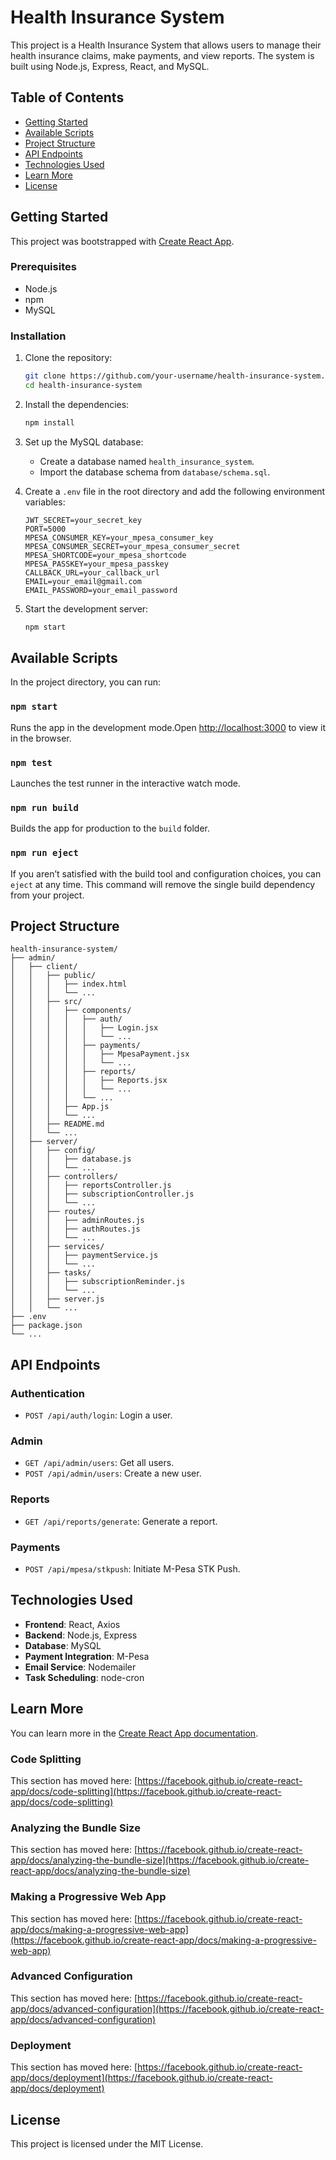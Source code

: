 # Health Insurance System

This project is a Health Insurance System that allows users to manage their health insurance claims, make payments, and view reports. The system is built using Node.js, Express, React, and MySQL.

## Table of Contents

- [Getting Started](#getting-started)
- [Available Scripts](#available-scripts)
- [Project Structure](#project-structure)
- [API Endpoints](#api-endpoints)
- [Technologies Used](#technologies-used)
- [Learn More](#learn-more)
- [License](#license)

## Getting Started

This project was bootstrapped with [Create React App](https://github.com/facebook/create-react-app).

### Prerequisites

- Node.js
- npm
- MySQL

### Installation

1. Clone the repository:
   ```bash
   git clone https://github.com/your-username/health-insurance-system.git
   cd health-insurance-system
   ```

2. Install the dependencies:
   ```bash
   npm install
   ```

3. Set up the MySQL database:
   - Create a database named `health_insurance_system`.
   - Import the database schema from `database/schema.sql`.

4. Create a `.env` file in the root directory and add the following environment variables:
   ```properties
   JWT_SECRET=your_secret_key
   PORT=5000
   MPESA_CONSUMER_KEY=your_mpesa_consumer_key
   MPESA_CONSUMER_SECRET=your_mpesa_consumer_secret
   MPESA_SHORTCODE=your_mpesa_shortcode
   MPESA_PASSKEY=your_mpesa_passkey
   CALLBACK_URL=your_callback_url
   EMAIL=your_email@gmail.com
   EMAIL_PASSWORD=your_email_password
   ```

5. Start the development server:
   ```bash
   npm start
   ```

## Available Scripts

In the project directory, you can run:

### `npm start`

Runs the app in the development mode.Open [http://localhost:3000](http://localhost:3000) to view it in the browser.

### `npm test`

Launches the test runner in the interactive watch mode.

### `npm run build`

Builds the app for production to the `build` folder.

### `npm run eject`

If you aren’t satisfied with the build tool and configuration choices, you can `eject` at any time. This command will remove the single build dependency from your project.

## Project Structure

```
health-insurance-system/
├── admin/
│   ├── client/
│   │   ├── public/
│   │   │   ├── index.html
│   │   │   └── ...
│   │   ├── src/
│   │   │   ├── components/
│   │   │   │   ├── auth/
│   │   │   │   │   ├── Login.jsx
│   │   │   │   │   └── ...
│   │   │   │   ├── payments/
│   │   │   │   │   ├── MpesaPayment.jsx
│   │   │   │   │   └── ...
│   │   │   │   ├── reports/
│   │   │   │   │   ├── Reports.jsx
│   │   │   │   │   └── ...
│   │   │   │   └── ...
│   │   │   ├── App.js
│   │   │   └── ...
│   │   ├── README.md
│   │   └── ...
│   ├── server/
│   │   ├── config/
│   │   │   ├── database.js
│   │   │   └── ...
│   │   ├── controllers/
│   │   │   ├── reportsController.js
│   │   │   ├── subscriptionController.js
│   │   │   └── ...
│   │   ├── routes/
│   │   │   ├── adminRoutes.js
│   │   │   ├── authRoutes.js
│   │   │   └── ...
│   │   ├── services/
│   │   │   ├── paymentService.js
│   │   │   └── ...
│   │   ├── tasks/
│   │   │   ├── subscriptionReminder.js
│   │   │   └── ...
│   │   ├── server.js
│   │   └── ...
├── .env
├── package.json
└── ...
```

## API Endpoints

### Authentication

- `POST /api/auth/login`: Login a user.

### Admin

- `GET /api/admin/users`: Get all users.
- `POST /api/admin/users`: Create a new user.

### Reports

- `GET /api/reports/generate`: Generate a report.

### Payments

- `POST /api/mpesa/stkpush`: Initiate M-Pesa STK Push.

## Technologies Used

- **Frontend**: React, Axios
- **Backend**: Node.js, Express
- **Database**: MySQL
- **Payment Integration**: M-Pesa
- **Email Service**: Nodemailer
- **Task Scheduling**: node-cron

## Learn More

You can learn more in the [Create React App documentation](https://facebook.github.io/create-react-app/docs/getting-started).

### Code Splitting

This section has moved here: [https://facebook.github.io/create-react-app/docs/code-splitting](https://facebook.github.io/create-react-app/docs/code-splitting)

### Analyzing the Bundle Size

This section has moved here: [https://facebook.github.io/create-react-app/docs/analyzing-the-bundle-size](https://facebook.github.io/create-react-app/docs/analyzing-the-bundle-size)

### Making a Progressive Web App

This section has moved here: [https://facebook.github.io/create-react-app/docs/making-a-progressive-web-app](https://facebook.github.io/create-react-app/docs/making-a-progressive-web-app)

### Advanced Configuration

This section has moved here: [https://facebook.github.io/create-react-app/docs/advanced-configuration](https://facebook.github.io/create-react-app/docs/advanced-configuration)

### Deployment

This section has moved here: [https://facebook.github.io/create-react-app/docs/deployment](https://facebook.github.io/create-react-app/docs/deployment)

## License

This project is licensed under the MIT License.
